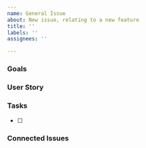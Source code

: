 ```yaml
---
name: General Issue
about: New issue, relating to a new feature
title: ''
labels: ''
assignees: ''

---
```


### Goals


### User Story


### Tasks

- [ ]

### Connected Issues
